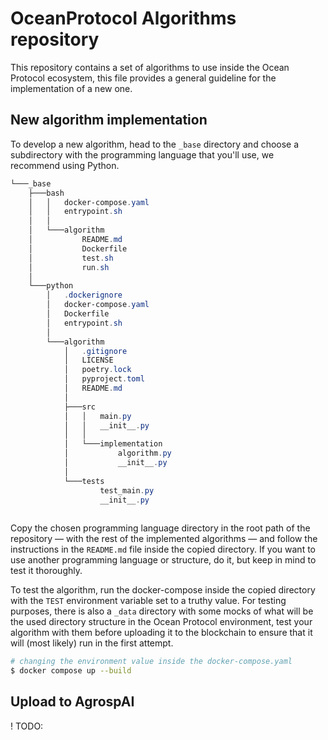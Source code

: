 # OceanProtocol Algorithms repository

This repository contains a set of algorithms to use inside the Ocean Protocol ecosystem, this file provides a general guideline for the implementation of a new one.

## New algorithm implementation

To develop a new algorithm, head to the `_base` directory and choose a subdirectory with the programming language that you'll use, we recommend using Python.

```PowerShell
└───_base
    ├───bash
    │   │   docker-compose.yaml
    │   │   entrypoint.sh
    │   │   
    │   └───algorithm
    │           README.md
    │           Dockerfile
    │           test.sh
    │           run.sh
    │
    └───python
        │   .dockerignore
        │   docker-compose.yaml
        │   Dockerfile
        │   entrypoint.sh
        │
        └───algorithm
            │   .gitignore
            │   LICENSE
            │   poetry.lock
            │   pyproject.toml
            │   README.md
            │
            ├───src
            │   │   main.py
            │   │   __init__.py
            │   │
            │   └───implementation
            │           algorithm.py
            │           __init__.py
            │
            └───tests
                    test_main.py
                    __init__.py
    
```

Copy the chosen programming language directory in the root path of the repository — with the rest of the implemented algorithms — and follow the instructions in the `README.md` file inside the copied directory. If you want to use another programming language or structure, do it, but keep in mind to test it thoroughly.

To test the algorithm, run the docker-compose inside the copied directory with the `TEST` environment variable set to a truthy value. For testing purposes, there is also a `_data` directory with some mocks of what will be the used directory structure in the Ocean Protocol environment, test your algorithm with them before uploading it to the blockchain to ensure that it will (most likely) run in the first attempt.

```bash
# changing the environment value inside the docker-compose.yaml
$ docker compose up --build
```

## Upload to AgrospAI

! TODO: 